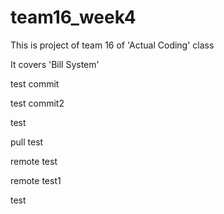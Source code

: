 # team16_week4

This is project of team 16 of 'Actual Coding' class

It covers 'Bill System'

test commit

test commit2

test

pull test

remote test

remote test1

test